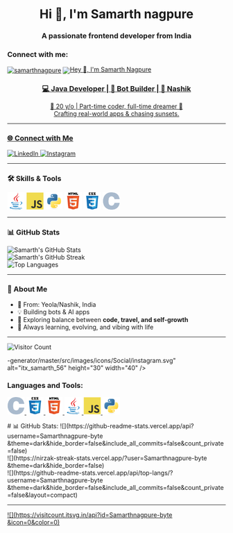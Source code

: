 <h1 align="center">Hi 👋, I'm Samarth nagpure</h1>
<h3 align="center">A passionate frontend developer from India</h3>

<h3 align="left">Connect with me:</h3>
<p align="left">
<a href="https://linkedin.com/in/samarthnagpure" target="blank"><img align="center" src="https://raw.githubusercontent.com/rahuldkjain/github-profile-readme-generator/master/src/images/icons/Social/linked-in-alt.svg" alt="samarthnagpure" height="30" width="40" /></a>
<a href="https://instagram.com/itx_samarth_56" target="blank"><img align="center" src="https://raw.githubusercontent.com/rahuldkjain/github-profile-<h1 align="center">Hey 👋, I'm Samarth Nagpure</h1>
<h3 align="center">💻 Java Developer | 🤖 Bot Builder | 📍 Nashik</h3>

<p align="center">
🚀 20 y/o | Part-time coder, full-time dreamer 🌄 <br>
Crafting real-world apps & chasing sunsets.  
</p>

---

### 🌐 Connect with Me
<p align="left">
  <a href="https://linkedin.com/in/samarthnagpure" target="_blank">
    <img src="https://img.shields.io/badge/LinkedIn-blue?logo=linkedin&logoColor=white" alt="LinkedIn"/>
  </a>
  <a href="https://instagram.com/itx_samarth_56" target="_blank">
    <img src="https://img.shields.io/badge/Instagram-E4405F?logo=instagram&logoColor=white" alt="Instagram"/>
  </a>
</p>

---

### 🛠️ Skills & Tools

<p>
  <img src="https://raw.githubusercontent.com/devicons/devicon/master/icons/java/java-original.svg" width="40" height="40" alt="Java"/>
  <img src="https://raw.githubusercontent.com/devicons/devicon/master/icons/javascript/javascript-original.svg" width="40" height="40" alt="JavaScript"/>
  <img src="https://raw.githubusercontent.com/devicons/devicon/master/icons/python/python-original.svg" width="40" height="40" alt="Python"/>
  <img src="https://raw.githubusercontent.com/devicons/devicon/master/icons/html5/html5-original-wordmark.svg" width="40" height="40" alt="HTML5"/>
  <img src="https://raw.githubusercontent.com/devicons/devicon/master/icons/css3/css3-original-wordmark.svg" width="40" height="40" alt="CSS3"/>
  <img src="https://raw.githubusercontent.com/devicons/devicon/master/icons/c/c-original.svg" width="40" height="40" alt="C"/>
</p>

---

### 📊 GitHub Stats

<p>
  <img src="https://github-readme-stats.vercel.app/api?username=Samarthnagpure-byte&theme=dark&hide_border=false&show_icons=true" alt="Samarth's GitHub Stats"/>
  <br/>
  <img src="https://streak-stats.demolab.com?user=Samarthnagpure-byte&theme=dark&hide_border=false" alt="Samarth's GitHub Streak"/>
  <br/>
  <img src="https://github-readme-stats.vercel.app/api/top-langs/?username=Samarthnagpure-byte&layout=compact&theme=dark&hide_border=false" alt="Top Languages"/>
</p>

---

### 🧭 About Me

- 🌄 From: Yeola/Nashik, India  
- 💡 Building bots & AI apps  
- 🎯 Exploring balance between **code, travel, and self-growth**  
- 🧠 Always learning, evolving, and vibing with life

---

![Visitor Count](https://visitcount.itsvg.in/api?id=Samarthnagpure-byte&icon=0&color=0)

<!-- Powered by Open Source | Let's Build Something Cool -->-generator/master/src/images/icons/Social/instagram.svg" alt="itx_samarth_56" height="30" width="40" /></a>
</p>

<h3 align="left">Languages and Tools:</h3>
<p align="left"> <a href="https://www.cprogramming.com/" target="_blank" rel="noreferrer"> <img src="https://raw.githubusercontent.com/devicons/devicon/master/icons/c/c-original.svg" alt="c" width="40" height="40"/> </a> <a href="https://www.w3schools.com/css/" target="_blank" rel="noreferrer"> <img src="https://raw.githubusercontent.com/devicons/devicon/master/icons/css3/css3-original-wordmark.svg" alt="css3" width="40" height="40"/> </a> <a href="https://www.w3.org/html/" target="_blank" rel="noreferrer"> <img src="https://raw.githubusercontent.com/devicons/devicon/master/icons/html5/html5-original-wordmark.svg" alt="html5" width="40" height="40"/> </a> <a href="https://www.java.com" target="_blank" rel="noreferrer"> <img src="https://raw.githubusercontent.com/devicons/devicon/master/icons/java/java-original.svg" alt="java" width="40" height="40"/> </a> <a href="https://developer.mozilla.org/en-US/docs/Web/JavaScript" target="_blank" rel="noreferrer"> <img src="https://raw.githubusercontent.com/devicons/devicon/master/icons/javascript/javascript-original.svg" alt="javascript" width="40" height="40"/> </a> <a href="https://www.python.org" target="_blank" rel="noreferrer"> <img src="https://raw.githubusercontent.com/devicons/devicon/master/icons/python/python-original.svg" alt="python" width="40" height="40"/> </a> </p>
# 📊 GitHub Stats:
![](https://github-readme-stats.vercel.app/api?username=Samarthnagpure-byte &theme=dark&hide_border=false&include_all_commits=false&count_private=false)<br/>
![](https://nirzak-streak-stats.vercel.app/?user=Samarthnagpure-byte &theme=dark&hide_border=false)<br/>
![](https://github-readme-stats.vercel.app/api/top-langs/?username=Samarthnagpure-byte &theme=dark&hide_border=false&include_all_commits=false&count_private=false&layout=compact)

---
[![](https://visitcount.itsvg.in/api?id=Samarthnagpure-byte &icon=0&color=0)](https://visitcount.itsvg.in)

<!-- Proudly created with GPRM ( https://gprm.itsvg.in ) -->
